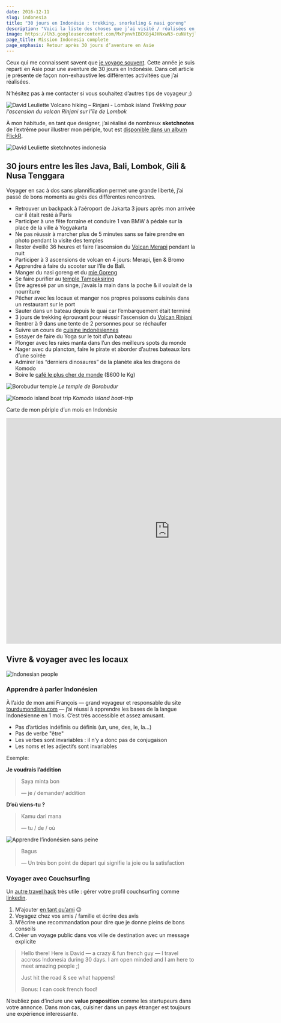 ```yaml
---
date: 2016-12-11
slug: indonesia
title: "30 jours en Indonésie : trekking, snorkeling & nasi goreng"
description: "Voici la liste des choses que j’ai visité / réalisées en indonésie"
image: https://lh3.googleusercontent.com/MxPynvhIBCK8j4JHNxwN3-cuNVtyjlHxO6luL7ND3U3Nujlw2FagZ43QIe-Z1dVkdjhhlV-yjSMk30W8zk9xaeVPgw7njaU8qp556dm-y7eT108MtPgz0DLFBBW7NM7qaqj5JoQvA-eM31cbxZMXq_cWTcYKmLa8tjewItIJtw4jcmzf_Ak1Nw6rkmiIeSP_U1M2g5qwOHSCc5jD4shO0Pq4-dYu0qzs2FK9n-eiTSPgB6rRtXUmwwy4PzVHMrvvCu2LF0FSAnFbyYkAiC_MwOreb_K79G6JKQoY1pPEVcUTIIZqM319WXodOjOYJYNOjjPyVBKfLVGDlmruHdEzXT07CD28Yzld4Eh-QoVLEZckC8_BvSscTPHCchKr2yqMlWOekXi6XcxMpZa01q5J-w9kcfuHpmlmOZn2b8x_gdRspKetxOapDgaH67jeloh9SHnsKjbgBkvrMSOD3xYOEa0bwEiyNrKfGcwUdwQCsLWHtMU8KvlGup0EowelyW_MX-U59gRnQ4zgzHhotJZJYG_Ep7LuZUt4e6Szx1xeBcHr6yaru5mv8RvehV5jeM-upSulXlipdMI1VcS4t_Bz9y1PtfQoTi9ur4L3D712bDz8hzrm0peh9A=w1024-h512-no
page_title: Mission Indonesia complete
page_emphasis: Retour après 30 jours d’aventure en Asie
---
```


Ceux qui me connaissent savent que [je voyage souvent](/blog/online.html). Cette année je suis reparti en Asie pour une aventure de 30 jours en Indonésie. Dans cet article je présente de façon non-exhaustive les différentes activitées que j’ai réalisées.

N’hésitez pas à me contacter si vous souhaitez d’autres tips de voyageur ;)

![David Leuliette Volcano hiking – Rinjani - Lombok island](https://c1.staticflickr.com/1/724/31425037412_756a6c3866_b.jpg)
_Trekking pour l’ascension du volcan Rinjani sur l’île de Lombok_

À mon habitude, en tant que designer, j’ai réalisé de nombreux __sketchnotes__ de l’extrême pour illustrer mon périple, tout est [disponible dans un album FlickR](https://www.flickr.com/photos/geekgrunge/sets/72157675954863272/with/31533021666/).

![David Leuliette sketchnotes indonesia](https://c1.staticflickr.com/1/764/31424347702_100a871c13_b.jpg)

## 30 jours entre les îles Java, Bali, Lombok, Gili & Nusa Tenggara

Voyager en sac à dos sans plannification permet une grande liberté, j’ai passé de bons moments au grés des différentes rencontres.

- Retrouver un backpack à l’aéroport de Jakarta 3 jours après mon arrivée car il était resté à Paris
- Participer à une fête forraine et conduire 1 van BMW à pédale sur la place de la ville à Yogyakarta
- Ne pas réussir à marcher plus de 5 minutes sans se faire prendre en photo pendant la visite des temples
- Rester éveillé 36 heures et faire l’ascension du [Volcan Merapi](https://fr.wikipedia.org/wiki/Merapi) pendant la nuit
- Participer à 3 ascensions de volcan en 4 jours: Merapi, Ijen & Bromo
- Apprendre à faire du scooter sur l’île de Bali.
- Manger du nasi goreng et du [mie Goreng](https://fr.wikipedia.org/wiki/Mie_goreng)
- Se faire purifier au [temple Tampaksiring](https://www.tripadvisor.fr/Attraction_Review-g1025505-d1912575-Reviews-Tirta_Empul_Temple-Tampaksiring_Bali.html)
- Être agressé par un singe, j’avais la main dans la poche & il voulait de la nourriture
- Pêcher avec les locaux et manger nos propres poissons cuisinés dans un restaurant sur le port
- Sauter dans un bateau depuis le quai car l’embarquement était terminé
- 3 jours de trekking éprouvant pour réussir l’ascension du [Volcan Rinjani](http://www.thedaydreameuse.com/indonesie-trek-mont-rinjani/)
- Rentrer à 9 dans une tente de 2 personnes pour se réchaufer
- Suivre un cours de [cuisine indonésiennes](https://www.facebook.com/gilicookingschool/)
- Essayer de faire du Yoga sur le toit d’un bateau
- Plonger avec les raies manta dans l’un des meilleurs spots du monde
- Nager avec du plancton, faire le pirate et aborder d’autres bateaux lors d’une soirée
- Admirer les “derniers dinosaures” de la planète aka les dragons de Komodo
- Boire le [café le plus cher de monde](https://fr.wikipedia.org/wiki/Kopi_luwak) ($600 le Kg)

![Borobudur temple](https://c1.staticflickr.com/1/506/31571676795_c482ee459f_b.jpg)
_Le temple de Borobudur_

![Komodo island boat trip](https://c1.staticflickr.com/1/305/30730382694_a93946a614_b.jpg)
_Komodo island boat-trip_

Carte de mon périple d’un mois en Indonésie

<iframe src="https://www.google.com/maps/d/embed?mid=1Uq6BMuqU2fdaSLJ4P3HVv0IAxaY&hl=fr" width="870" height="600" style="border: 0;"></iframe>

## Vivre & voyager avec les locaux

![Indonesian people](https://c2.staticflickr.com/6/5563/30730375884_5b0f528dd2_b.jpg)

### Apprendre à parler Indonésien

À l’aide de mon ami François — grand voyageur et responsable du site [tourdumondiste.com](http://www.tourdumondiste.com/indonesie) — j’ai réussi à apprendre les bases de la langue Indonésienne en 1 mois. C’est très accessible et assez amusant.

- Pas d’articles indéfinis ou définis (un, une, des, le, la…)
- Pas de verbe "être"
- Les verbes sont invariables : il n’y a donc pas de conjugaison
- Les noms et les adjectifs sont invariables

Exemple:

__Je voudrais l’addition__

> Saya minta bon
>
> — je / demander/ addition

__D’où viens-tu ?__

> Kamu dari mana
>
> — tu / de / où

![Apprendre l’indonésien sans peine](https://c1.staticflickr.com/1/662/31537073826_c2b0ef762b_b.jpg)

> Bagus
>
> — Un très bon point de départ qui signifie la joie ou la satisfaction

### Voyager avec Couchsurfing

Un [autre travel hack](https://youtu.be/TQsnd4WkBHY) très utile : gérer votre profil couchsurfing comme [linkedin](https://www.linkedin.com/in/david-leuliette-456701121).

1. M’ajouter [en tant qu’ami](https://www.couchsurfing.com/people/david-nyme) 😉
2. Voyagez chez vos amis / famille et écrire des avis
3. M’écrire une recommandation pour dire que je donne pleins de bons conseils
4. Créer un voyage public dans vos ville de destination avec un message explicite

> Hello there!
> Here is David — a crazy & fun french guy — I travel accross Indonesia during 30 days.
> I am open minded and I am here to meet amazing people ;)
>
> Just hit the road & see what happens!
>
> Bonus: I can cook french food!

N’oubliez pas d’inclure une __value proposition__ comme les startupeurs dans votre annonce. Dans mon cas, cuisiner dans un pays étranger est toujours une expérience interessante.
